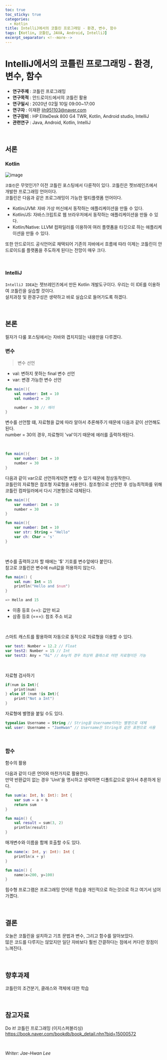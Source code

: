 ```yaml
---
toc: true
toc_sticky: true
categories:
  - Kotlin
title: IntelliJ에서의 코틀린 프로그래밍 - 환경, 변수, 함수
tags: [Kotlin, 코틀린, JAVA, Android, IntelliJ]
excerpt_separator: <!--more-->
---
```


# IntelliJ에서의 코틀린 프로그래밍 - 환경, 변수, 함수 
<!--more-->
* **연구주제** : 코틀린 프로그래밍
* **연구목적** : 안드로이드에서의 코틀린 활용
* **연구일시** : 2020년 02월 10일 09:00~17:00
* **연구자** : 이재환 <ljh951103@naver.com>
* **연구장비** : HP EliteDesk 800 G4 TWR, Kotlin, Android studio, IntelliJ
* **관련연구** : Java, Android, Kotlin, IntelliJ

<br>
   
## 서론

### **Kotlin**

![image](https://user-images.githubusercontent.com/57826388/74135332-7b0f5e00-4c2f-11ea-9f3f-908d1f0a4695.png)

`코틀린`은 무엇인가? 이전 코틀린 포스팅에서 다룬적이 있다. 코틀린은 젯브레인즈에서 개발한 프로그래밍 언어이다.  
코틀린은 다음과 같은 프로그래밍이 가능한 멀티플랫폼 언어이다.

- Kotlin/JVM: 자바 가상 머신에서 동작하는 애플리케이션을 만들 수 있다.
- Kotlin/JS: 자바스크립트로 웹 브라우저에서 동작하는 애플리케이션을 만들 수 있다.
- Kotlin/Native: LLVM 컴파일러를 이용하여 여러 플랫폼을 타깃으로 하는 애플리케이션을 만들 수 있다.

또한 안드로이드 공식언어로 채택되어 기존의 자바에서 흐름에 따라 이제는 코틀린이 안드로이드를 플랫폼을 주도하게 된다는 전망이 매우 크다.


<br>

### **IntelliJ**

`IntelliJ IDEA`는 젯브레인즈에서 만든 Kotlin 개발도구이다. 우리는 이 IDE를 이용하여 코틀린을 실습할 것이다.  
설치과정 및 환경구성은 생략하고 바로 실습으로 들어가도록 하겠다. 

<br>

## 본론

필자가 다룰 포스팅에서는 자바와 겹치지않는 내용만을 다루겠다.

### **변수**

>변수 선언

- val: 변하지 못하는 final 변수 선언
- var: 변경 가능한 변수 선언

````kotlin
fun main(){
    val number: Int = 10
    val number2 = 20

    number = 30 // 에러
}
````

변수를 선언할 떄, 자료형을 값에 따라 알아서 추론해주기 때문에 다음과 같이 선언해도 된다.  
number = 30의 경우, 자료형이 'val'이기 때문에 에러를 출력하게된다. 

<br>

```` kotlin
fun main(){
    var number: Int = 10
    number = 30
}
````

다음과 같이 var으로 선언하게되면 변할 수 있기 때문에 정상동작한다.  
코틀린의 자료형은 참조형 자료형을 사용한다. 참조형으로 선언한 후 성능최적화를 위해 코틀린 컴파일러에서 다시 기본형으로 대체된다.

````kotlin 
fun main(){
    var number: Int = 10
    number = 30
}
````

````kotlin
fun main(){
    var number: Int = 10
    var str: String = "Hello"
    var ch: Char = 's'
}
````

<br>

변수를 출력하고자 할 때에는 '$' 기호를 변수앞에다 붙인다.  
참고로 코틀린은 변수에 null값을 허용하지 않는다.

````kotlin
fun main() {
    val num: Int = 15
    println("Hello and $num")
}

=> Hello and 15
````

- 이중 등호 (==): 값만 비교  
- 삼중 등호 (===): 참조 주소 비교

<br>

스마트 캐스트를 활용하여 자동으로 동적으로 자료형을 이용할 수 있다.

````kotlin
var test: Number = 12.2 // Float
var test2: Number = 15 // Int
var test3: Any = "hi" // Any의 경우 최상위 클래스로 어떤 자료형이든 가능
````

<br>

자료형 검사하기  

````kotlin
if(num is Int){
    print(num)
} else if (num !is Int){
    print("Not a Int")
}
````

자료형에 별명을 붙일 수도 있다.

````kotlin
typealias Username = String // String을 Username이라는 별명으로 대체
val user: Username = "JaeHwan" // Username은 String과 같은 표현으로 사용
````

<br>

### **함수**

함수의 활용

다음과 같이 다른 언어와 마찬가지로 활용한다.  
만약 반환값이 없는 경우 'Unit'을 명시하고 생략하면 디폴트값으로 알아서 추론하게 된다.

````kotlin
fun sum(a: Int, b: Int): Int {
    var sum = a + b
    return sum
}

fun main() {
    val result = sum(3, 2)
    println(result)
}
````

매개변수와 이름을 함께 호출할 수도 있다.

````kotlin
fun name(x: Int, y: Int): Int {
    println(x + y)
}

fun main() {
    name(x=200, y=100)
}
````

힘수형 프로그램은 프로그래밍 언어론 학습을 개인적으로 하는것으로 하고 여기서 넘어가곘다.

<br>

## 결론

오늘은 코틀린을 설치하고 기초 문법과 변수, 그리고 함수를 알아보았다.  
많은 코드를 다루지는 않았지만 일단 자바보다 훨씬 간결하다는 점에서 커다란 장점이 느껴진다.

<br>

## 향후과제

코틀린의 조건분기, 클래스와 객체에 대한 학습

<br>

## 참고자료

Do it! 코틀린 프로그래밍 (이지스퍼블리싱)  
<https://book.naver.com/bookdb/book_detail.nhn?bid=15000572>

<br>

*Writer: Jae-Hwan Lee*

